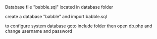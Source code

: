 Database file "babble.sql" located in database folder

create a database "babble" and import babble.sql

to configure system database goto include folder then open db.php and change username and password
